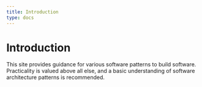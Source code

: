 ```yaml
---
title: Introduction
type: docs
---
```


# Introduction

This site provides guidance for various software patterns to build software.  Practicality is valued above all else, and a basic understanding of software architecture patterns is recommended.